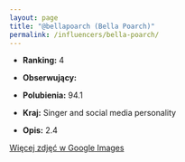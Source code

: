 ```yaml
---
layout: page
title: "@bellapoarch (Bella Poarch)"
permalink: /influencers/bella-poarch/
---
```


- **Ranking:** 4
- **Obserwujący:** 
- **Polubienia:** 94.1
- **Kraj:** Singer and social media personality

- **Opis:** 2.4

[Więcej zdjęć w Google Images](https://www.google.com/search?tbm=isch&q=@bellapoarch+TikTok)

